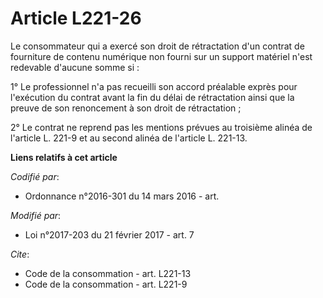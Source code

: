 # Article L221-26

Le consommateur qui a exercé son droit de rétractation d'un contrat de fourniture de contenu numérique non fourni sur un
support matériel n'est redevable d'aucune somme si : 

1° Le professionnel n'a pas recueilli son accord préalable exprès pour l'exécution du contrat avant la fin du délai de
rétractation ainsi que la preuve de son renoncement à son droit de rétractation ; 

2° Le contrat ne reprend pas les mentions prévues au troisième alinéa de l'article L. 221-9 et au second alinéa de l'article
L. 221-13.

**Liens relatifs à cet article**

_Codifié par_:

  - Ordonnance n°2016-301 du 14 mars 2016 - art.

_Modifié par_:

  - Loi n°2017-203 du 21 février 2017 - art. 7

_Cite_:

  - Code de la consommation - art. L221-13
  - Code de la consommation - art. L221-9

